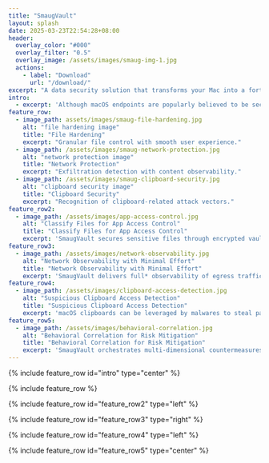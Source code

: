 ```yaml
---
title: "SmaugVault"
layout: splash
date: 2025-03-23T22:54:28+08:00
header:
  overlay_color: "#000"
  overlay_filter: "0.5"
  overlay_image: /assets/images/smaug-img-1.jpg
  actions:
    - label: "Download"
      url: "/download/"
excerpt: "A data security solution that transforms your Mac into a fortress against cyber threats."
intro: 
  - excerpt: 'Although macOS endpoints are popularly believed to be secure, data security is only as strong as its weakest link. As the use of Macs for private data handling and financial operations has risen, so has the number of info and crypto stealers, targeting high-value organizations and individuals.'
feature_row:
  - image_path: assets/images/smaug-file-hardening.jpg
    alt: "file hardening image"
    title: "File Hardening"
    excerpt: "Granular file control with smooth user experience."
  - image_path: /assets/images/smaug-network-protection.jpg
    alt: "network protection image"
    title: "Network Protection"
    excerpt: "Exfiltration detection with content observability."
  - image_path: /assets/images/smaug-clipboard-security.jpg
    alt: "clipboard security image"
    title: "Clipboard Security"
    excerpt: "Recognition of clipboard-related attack vectors."
feature_row2:
  - image_path: /assets/images/app-access-control.jpg
    alt: "Classify Files for App Access Control"
    title: "Classify Files for App Access Control"
    excerpt: 'SmaugVault secures sensitive files through encrypted vault folders and macOS Finder tags, dynamically enforcing application-level access policies to prevent both user errors and malicious exfiltration attempts.'
feature_row3:
  - image_path: /assets/images/network-observability.jpg
    alt: "Network Observability with Minimal Effort"
    title: "Network Observability with Minimal Effort"
    excerpt: 'SmaugVault delivers full* observability of egress traffic with context-aware content inspection and responding strategies.'
feature_row4:
  - image_path: /assets/images/clipboard-access-detection.jpg
    alt: "Suspicious Clipboard Access Detection"
    title: "Suspicious Clipboard Access Detection"
    excerpt: 'macOS clipboards can be leveraged by malwares to steal passwords and inject false contents. SmaugVault detects those attempts by investigating clipboard contents and accessor processes, generating alerts for user vigilance.'
feature_row5:
  - image_path: /assets/images/behavioral-correlation.jpg
    alt: "Behavioral Correlation for Risk Mitigation"
    title: "Behavioral Correlation for Risk Mitigation"
    excerpt: 'SmaugVault orchestrates multi-dimensional countermeasures, providing in-depth defense against data leak threats acrosss network, processes, files and inter-process communications.'
---
```


{% include feature_row id="intro" type="center" %}

{% include feature_row %}

{% include feature_row id="feature_row2" type="left" %}

{% include feature_row id="feature_row3" type="right" %}

{% include feature_row id="feature_row4" type="left" %}

{% include feature_row id="feature_row5" type="center" %}
